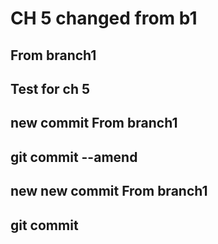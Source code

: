 # CH 5 changed from b1

## From branch1
## Test for ch 5

## new commit From branch1
## git commit --amend 

## new new commit From branch1
## git commit

